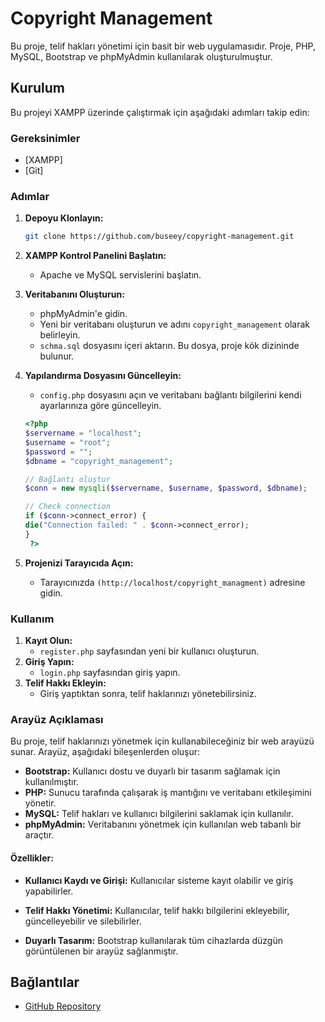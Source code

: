 # Copyright Management

Bu proje, telif hakları yönetimi için basit bir web uygulamasıdır. Proje, PHP, MySQL, Bootstrap ve phpMyAdmin kullanılarak oluşturulmuştur.

## Kurulum

Bu projeyi XAMPP üzerinde çalıştırmak için aşağıdaki adımları takip edin:

### Gereksinimler

- [XAMPP]
- [Git]

### Adımlar

1. **Depoyu Klonlayın:**

    ```bash
    git clone https://github.com/buseey/copyright-management.git
    ```

2. **XAMPP Kontrol Panelini Başlatın:**

    - Apache ve MySQL servislerini başlatın.

3. **Veritabanını Oluşturun:**

    - phpMyAdmin'e gidin.
    - Yeni bir veritabanı oluşturun ve adını `copyright_management` olarak belirleyin.
    - `schma.sql` dosyasını içeri aktarın. Bu dosya, proje kök dizininde bulunur.

4. **Yapılandırma Dosyasını Güncelleyin:**

    - `config.php` dosyasını açın ve veritabanı bağlantı bilgilerini kendi ayarlarınıza göre güncelleyin.

    ```php
    <?php
    $servername = "localhost";
    $username = "root"; 
    $password = ""; 
    $dbname = "copyright_management";

    // Bağlantı oluştur
   $conn = new mysqli($servername, $username, $password, $dbname);

   // Check connection
   if ($conn->connect_error) {
    die("Connection failed: " . $conn->connect_error);
   }
     ?>
    ```

5. **Projenizi Tarayıcıda Açın:**

    - Tarayıcınızda `(http://localhost/copyright_managment)` adresine gidin.

### Kullanım

1. **Kayıt Olun:**
    - `register.php` sayfasından yeni bir kullanıcı oluşturun.
2. **Giriş Yapın:**
    - `login.php` sayfasından giriş yapın.
3. **Telif Hakkı Ekleyin:**
    - Giriş yaptıktan sonra, telif haklarınızı yönetebilirsiniz.

### Arayüz Açıklaması

Bu proje, telif haklarınızı yönetmek için kullanabileceğiniz bir web arayüzü sunar. Arayüz, aşağıdaki bileşenlerden oluşur:

- **Bootstrap:** Kullanıcı dostu ve duyarlı bir tasarım sağlamak için kullanılmıştır.
- **PHP:** Sunucu tarafında çalışarak iş mantığını ve veritabanı etkileşimini yönetir.
- **MySQL:** Telif hakları ve kullanıcı bilgilerini saklamak için kullanılır.
- **phpMyAdmin:** Veritabanını yönetmek için kullanılan web tabanlı bir araçtır.

#### Özellikler:

- **Kullanıcı Kaydı ve Girişi:**
  Kullanıcılar sisteme kayıt olabilir ve giriş yapabilirler.
  
- **Telif Hakkı Yönetimi:**
  Kullanıcılar, telif hakkı bilgilerini ekleyebilir, güncelleyebilir ve silebilirler.

- **Duyarlı Tasarım:**
  Bootstrap kullanılarak tüm cihazlarda düzgün görüntülenen bir arayüz sağlanmıştır.


## Bağlantılar

- [GitHub Repository](https://github.com/buseey/copyright-management.git)

